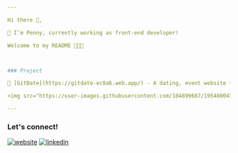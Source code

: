 ```yaml
---

Hi there 👋, 

💬 I’m Penny, currently working as front-end developer! 

Welcome to my README 💃💃💃



### Project

💜 [GitDate](https://gitdate-ec8a6.web.app/) - A dating, event website for digital nomads with Gitflow and Github interface.

<img src="https://user-images.githubusercontent.com/104899687/195480043-5e88af11-64e2-4d21-9a63-fd0bb35c51c0.png" width="500">

---
```


### Let's connect!

[![website](https://user-images.githubusercontent.com/104899687/195479417-c0afa0b0-b320-4746-9215-a3aa5e2ffcd3.png)](https://peichinchiang.com/)
[![linkedin](https://user-images.githubusercontent.com/104899687/195479536-a8b8f85e-48c8-4a31-b4f6-9d98878736a8.png)](https://www.linkedin.com/in/pei-chin-chiang/)



<!--
**peichincc/peichincc** is a ✨ _special_ ✨ repository because its `README.md` (this file) appears on your GitHub profile.

Here are some ideas to get you started:

- 🔭 I’m currently working on ...
- 🌱 I’m currently learning ...
- 👯 I’m looking to collaborate on ...
- 🤔 I’m looking for help with ...
- 💬 Ask me about ...
- 📫 How to reach me: ...
- 😄 Pronouns: ...
- ⚡ Fun fact: ...
-->

